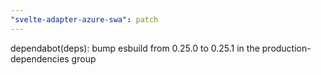```yaml
---
"svelte-adapter-azure-swa": patch
---
```


dependabot(deps): bump esbuild from 0.25.0 to 0.25.1 in the production-dependencies group
